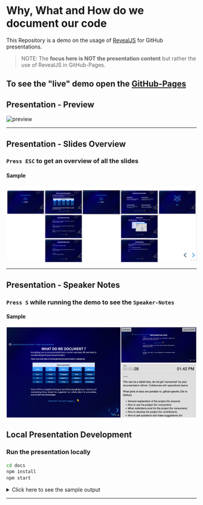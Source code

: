 # Why, What and How do we document our code

This Repository is a demo on the usage of [RevealJS](https://revealjs.com) for GitHub presentations.

>NOTE: The **focus here is NOT the presentation content** but rather the use of RevealJS in GitHub-Pages.

## To see the "live" demo open the [GitHub-Pages](https://jefeish.github.io/why-what-how-to-document_presentation-demo/)

## Presentation - Preview

![preview](docs/images/preview.gif)

---

## Presentation - Slides Overview

### `Press ESC` to get an overview of all the slides

#### Sample

![overview](docs/images/slides-overview.png)

---

## Presentation - Speaker Notes

### `Press S` while running the demo to see the `Speaker-Notes`

#### Sample

![speaker-notes](docs/images/speaker-notes.png)

## Local Presentation Development

### Run the presentation locally

```bash
cd docs
npm install
npm start

```

<details><summary>Click here to see the sample output</summary>

```bash
> reveal.js@4.3.0 start
> gulp serve

[14:09:17] Using gulpfile ~/projects/why-what-how-to-document_presentation-demo/docs/gulpfile.js
[14:09:17] Starting 'serve'...
[14:09:17] Starting server...
[14:09:17] Server started http://localhost:8000
[14:09:17] LiveReload started on port 35729
[14:09:17] Running server
```

</details>

---
